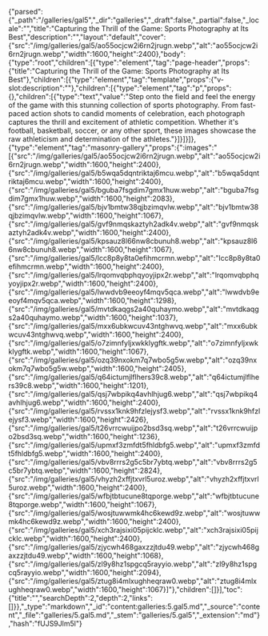 {"parsed":{"_path":"/galleries/gal5","_dir":"galleries","_draft":false,"_partial":false,"_locale":"","title":"Capturing the Thrill of the Game: Sports Photography at Its Best","description":"","layout":"default","cover":{"src":"/img/galleries/gal5/ao55ocjcw2i6rn2jrugn.webp","alt":"ao55ocjcw2i6rn2jrugn.webp","width":1600,"height":2400},"body":{"type":"root","children":[{"type":"element","tag":"page-header","props":{"title":"Capturing the Thrill of the Game: Sports Photography at Its Best"},"children":[{"type":"element","tag":"template","props":{"v-slot:description":""},"children":[{"type":"element","tag":"p","props":{},"children":[{"type":"text","value":"Step onto the field and feel the energy of the game with this stunning collection of sports photography. From fast-paced action shots to candid moments of celebration, each photograph captures the thrill and excitement of athletic competition. Whether it's football, basketball, soccer, or any other sport, these images showcase the raw athleticism and determination of the athletes."}]}]}]},{"type":"element","tag":"masonry-gallery","props":{":images":"[{\"src\":\"/img/galleries/gal5/ao55ocjcw2i6rn2jrugn.webp\",\"alt\":\"ao55ocjcw2i6rn2jrugn.webp\",\"width\":1600,\"height\":2400},{\"src\":\"/img/galleries/gal5/b5wqa5dqntriktaj6mcu.webp\",\"alt\":\"b5wqa5dqntriktaj6mcu.webp\",\"width\":1600,\"height\":2400},{\"src\":\"/img/galleries/gal5/bguba7fsgdim7gmx1huw.webp\",\"alt\":\"bguba7fsgdim7gmx1huw.webp\",\"width\":1600,\"height\":2083},{\"src\":\"/img/galleries/gal5/bjv1bmtw38qjbzimqvlw.webp\",\"alt\":\"bjv1bmtw38qjbzimqvlw.webp\",\"width\":1600,\"height\":1067},{\"src\":\"/img/galleries/gal5/gvf9nmqskaztyh2adk4v.webp\",\"alt\":\"gvf9nmqskaztyh2adk4v.webp\",\"width\":1600,\"height\":2400},{\"src\":\"/img/galleries/gal5/kpsauz8l66nw8cbunuh8.webp\",\"alt\":\"kpsauz8l66nw8cbunuh8.webp\",\"width\":1600,\"height\":1067},{\"src\":\"/img/galleries/gal5/lcc8p8y8ta0efihmcrmn.webp\",\"alt\":\"lcc8p8y8ta0efihmcrmn.webp\",\"width\":1600,\"height\":2400},{\"src\":\"/img/galleries/gal5/lrqomvqbphqyoyjipx2r.webp\",\"alt\":\"lrqomvqbphqyoyjipx2r.webp\",\"width\":1600,\"height\":2400},{\"src\":\"/img/galleries/gal5/lwwdvb9eeoyf4mqv5qca.webp\",\"alt\":\"lwwdvb9eeoyf4mqv5qca.webp\",\"width\":1600,\"height\":1298},{\"src\":\"/img/galleries/gal5/mvtdkaqgs2a40quhaymo.webp\",\"alt\":\"mvtdkaqgs2a40quhaymo.webp\",\"width\":1600,\"height\":1037},{\"src\":\"/img/galleries/gal5/mxx6ubkwcuv43ntghwvq.webp\",\"alt\":\"mxx6ubkwcuv43ntghwvq.webp\",\"width\":1600,\"height\":2400},{\"src\":\"/img/galleries/gal5/o7zimnfyljxwkklygftk.webp\",\"alt\":\"o7zimnfyljxwkklygftk.webp\",\"width\":1600,\"height\":1067},{\"src\":\"/img/galleries/gal5/ozq39nxokm7q7wbo5g5w.webp\",\"alt\":\"ozq39nxokm7q7wbo5g5w.webp\",\"width\":1600,\"height\":2405},{\"src\":\"/img/galleries/gal5/q64ictumjlflhers39c8.webp\",\"alt\":\"q64ictumjlflhers39c8.webp\",\"width\":1600,\"height\":1201},{\"src\":\"/img/galleries/gal5/qsj7wbpikq4avhlhjug6.webp\",\"alt\":\"qsj7wbpikq4avhlhjug6.webp\",\"width\":1600,\"height\":2400},{\"src\":\"/img/galleries/gal5/rvssx1knk9hfzlejysf3.webp\",\"alt\":\"rvssx1knk9hfzlejysf3.webp\",\"width\":1600,\"height\":2426},{\"src\":\"/img/galleries/gal5/t26vrrcwuijpo2bsd3sq.webp\",\"alt\":\"t26vrrcwuijpo2bsd3sq.webp\",\"width\":1600,\"height\":1236},{\"src\":\"/img/galleries/gal5/upmxf3zmfdt5fhldbfg5.webp\",\"alt\":\"upmxf3zmfdt5fhldbfg5.webp\",\"width\":1600,\"height\":2400},{\"src\":\"/img/galleries/gal5/vbv8rrrs2g5c5br7ybtq.webp\",\"alt\":\"vbv8rrrs2g5c5br7ybtq.webp\",\"width\":1600,\"height\":2824},{\"src\":\"/img/galleries/gal5/vhyzh2xffjtxvrl5uroz.webp\",\"alt\":\"vhyzh2xffjtxvrl5uroz.webp\",\"width\":1600,\"height\":2400},{\"src\":\"/img/galleries/gal5/wfbjtbtucune8tqporge.webp\",\"alt\":\"wfbjtbtucune8tqporge.webp\",\"width\":1600,\"height\":1067},{\"src\":\"/img/galleries/gal5/wosjtuwwmk4hc6kewd9z.webp\",\"alt\":\"wosjtuwwmk4hc6kewd9z.webp\",\"width\":1600,\"height\":2400},{\"src\":\"/img/galleries/gal5/xch3rajsixi05pijcklc.webp\",\"alt\":\"xch3rajsixi05pijcklc.webp\",\"width\":1600,\"height\":2400},{\"src\":\"/img/galleries/gal5/zjycwh468gaxzzjtdu49.webp\",\"alt\":\"zjycwh468gaxzzjtdu49.webp\",\"width\":1600,\"height\":1068},{\"src\":\"/img/galleries/gal5/zl9y8hz1spgcq5rayyio.webp\",\"alt\":\"zl9y8hz1spgcq5rayyio.webp\",\"width\":1600,\"height\":2094},{\"src\":\"/img/galleries/gal5/ztug8i4mlxughheqraw0.webp\",\"alt\":\"ztug8i4mlxughheqraw0.webp\",\"width\":1600,\"height\":1067}]"},"children":[]}],"toc":{"title":"","searchDepth":2,"depth":2,"links":[]}},"_type":"markdown","_id":"content:galleries:5.gal5.md","_source":"content","_file":"galleries/5.gal5.md","_stem":"galleries/5.gal5","_extension":"md"},"hash":"fUJS9Jlm5l"}